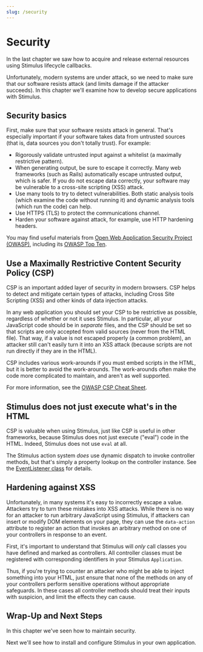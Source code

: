 ```yaml
---
slug: /security
---
```


# Security

In the last chapter we saw how to acquire and release external resources using Stimulus lifecycle callbacks.

Unfortunately, modern systems are under attack, so we need to make sure that our software resists attack (and limits damage if the attacker succeeds).  In this chapter we'll examine how to develop secure applications with Stimulus.

## Security basics

First, make sure that your software resists attack in general.  That's especially important if your software takes data from untrusted sources (that is, data sources you don't totally trust).  For example:

* Rigorously validate untrusted input against a whitelist (a maximally restrictive pattern).
* When generating output, be sure to escape it correctly.  Many web frameworks (such as Rails) automatically escape untrusted output, which is safer.  If you do not escape data correctly, your software may be vulnerable to a cross-site scripting (XSS) attack.
* Use many tools to try to detect vulnerabilities.  Both static analysis tools (which examine the code without running it) and dynamic analysis tools (which run the code) can help.
* Use HTTPS (TLS) to protect the communications channel.
* Harden your software against attack, for example, use HTTP hardening headers.

You may find useful materials from [Open Web Application Security Project (OWASP)](https://www.owasp.org/index.php/Main_Page), including its [OWASP Top Ten](https://www.owasp.org/index.php/Category:OWASP_Top_Ten_Project).

## Use a Maximally Restrictive Content Security Policy (CSP)

CSP is an important added layer of security in modern browsers. CSP helps to detect and mitigate certain types of attacks, including Cross Site Scripting (XSS) and other kinds of data injection attacks.

In any web application you should set your CSP to be restrictive as possible, regardless of whether or not it uses Stimulus.  In particular, all your JavaScript code should be in *separate* files, and the CSP should be set so that scripts are only accepted from valid sources (never from the HTML file). That way, if a value is not escaped properly (a common problem), an attacker still can't easily turn it into an XSS attack (because scripts are not run directly if they are in the HTML).

CSP includes various work-arounds if you must embed scripts in the HTML, but it is better to avoid the work-arounds.  The work-arounds often make the code more complicated to maintain, and aren't as well supported.

For more information, see the [OWASP CSP Cheat Sheet](https://www.owasp.org/index.php/Content_Security_Policy_Cheat_Sheet).

## Stimulus does not just execute what's in the HTML

CSP is valuable when using Stimulus, just like CSP is useful in other frameworks, because Stimulus does not just execute ("eval") code in the HTML.  Indeed, Stimulus does not use `eval` at all.

The Stimulus action system _does_ use dynamic dispatch to invoke controller methods, but that's simply a property lookup on the controller instance. See the [EventListener class](https://github.com/stimulusjs/stimulus/blob/9bb10c60b09cfd471286710acbb736e1a21bc449/packages/%40stimulus/core/src/event_listener.ts#L37-L51) for details.

## Hardening against XSS

Unfortunately, in many systems it's easy to incorrectly escape a value.  Attackers try to turn these mistakes into XSS attacks.  While there is no way for an attacker to run arbitrary JavaScript using Stimulus, if attackers can insert or modify DOM elements on your page, they can use the `data-action` attribute to register an action that invokes an arbitrary method on one of your controllers in response to an event.

First, it's important to understand that Stimulus will *only* call classes you have defined and marked as controllers.  All controller classes must be registered with corresponding identifiers in your Stimulus `Application`.

Thus, if you're trying to counter an attacker who might be able to inject something into your HTML, just ensure that none of the methods on any of your controllers perform sensitive operations without appropriate safeguards.  In these cases all controller methods should treat their inputs with suspicion, and limit the effects they can cause.

## Wrap-Up and Next Steps

In this chapter we've seen how to maintain security.

Next we'll see how to install and configure Stimulus in your own application.
